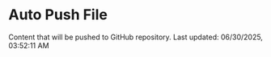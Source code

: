 # Auto Push File

Content that will be pushed to GitHub repository.
Last updated: 06/30/2025, 03:52:11 AM